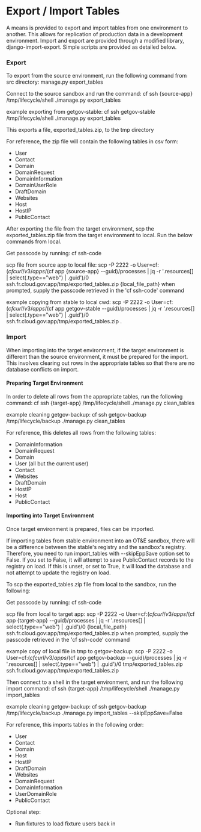 # Export / Import Tables

A means is provided to export and import tables from
one environment to another. This allows for replication of
production data in a development environment. Import and export
are provided through a modified library, django-import-export.
Simple scripts are provided as detailed below.

### Export

To export from the source environment, run the following command from src directory:
manage.py export_tables

Connect to the source sandbox and run the command:
cf ssh {source-app}
/tmp/lifecycle/shell
./manage.py export_tables

example exporting from getgov-stable:
cf ssh getgov-stable
/tmp/lifecycle/shell
./manage.py export_tables

This exports a file, exported_tables.zip, to the tmp directory

For reference, the zip file will contain the following tables in csv form:

* User
* Contact
* Domain
* DomainRequest
* DomainInformation
* DomainUserRole
* DraftDomain
* Websites
* Host
* HostIP
* PublicContact

After exporting the file from the target environment, scp the exported_tables.zip
file from the target environment to local.  Run the below commands from local.

Get passcode by running:
cf ssh-code

scp file from source app to local file:
scp -P 2222 -o User=cf:$(cf curl /v3/apps/$(cf app {source-app} --guid)/processes | jq -r '.resources[] | select(.type=="web") | .guid')/0 ssh.fr.cloud.gov:app/tmp/exported_tables.zip {local_file_path}
when prompted, supply the passcode retrieved in the 'cf ssh-code' command

example copying from stable to local cwd:
scp -P 2222 -o User=cf:$(cf curl /v3/apps/$(cf app getgov-stable --guid)/processes | jq -r '.resources[] | select(.type=="web") | .guid')/0 ssh.fr.cloud.gov:app/tmp/exported_tables.zip .


### Import

When importing into the target environment, if the target environment
is different than the source environment, it must be prepared for the
import. This involves clearing out rows in the appropriate tables so
that there are no database conflicts on import.

#### Preparing Target Environment

In order to delete all rows from the appropriate tables, run the following
command:
cf ssh {target-app}
/tmp/lifecycle/shell
./manage.py clean_tables

example cleaning getgov-backup:
cf ssh getgov-backup
/tmp/lifecycle/backup
./manage.py clean_tables

For reference, this deletes all rows from the following tables:

* DomainInformation
* DomainRequest
* Domain
* User (all but the current user)
* Contact
* Websites
* DraftDomain
* HostIP
* Host
* PublicContact

#### Importing into Target Environment

Once target environment is prepared, files can be imported.

If importing tables from stable environment into an OT&E sandbox, there will be a difference
between the stable's registry and the sandbox's registry. Therefore, you need to run import_tables
with --skipEppSave option set to False. If you set to False, it will attempt to save PublicContact
records to the registry on load. If this is unset, or set to True, it will load the database and not
attempt to update the registry on load.

To scp the exported_tables.zip file from local to the sandbox, run the following:

Get passcode by running:
cf ssh-code

scp file from local to target app:
scp -P 2222 -o User=cf:$(cf curl /v3/apps/$(cf app {target-app} --guid)/processes | jq -r '.resources[] | select(.type=="web") | .guid')/0 {local_file_path} ssh.fr.cloud.gov:app/tmp/exported_tables.zip
when prompted, supply the passcode retrieved in the 'cf ssh-code' command

example copy of local file in tmp to getgov-backup:
scp -P 2222 -o User=cf:$(cf curl /v3/apps/$(cf app getgov-backup --guid)/processes | jq -r '.resources[] | select(.type=="web") | .guid')/0 tmp/exported_tables.zip ssh.fr.cloud.gov:app/tmp/exported_tables.zip


Then connect to a shell in the target environment, and run the following import command:
cf ssh {target-app}
/tmp/lifecycle/shell
./manage.py import_tables

example cleaning getgov-backup:
cf ssh getgov-backup
/tmp/lifecycle/backup
./manage.py import_tables --skipEppSave=False

For reference, this imports tables in the following order:

* User
* Contact
* Domain
* Host
* HostIP
* DraftDomain
* Websites
* DomainRequest
* DomainInformation
* UserDomainRole
* PublicContact

Optional step:
* Run fixtures to load fixture users back in